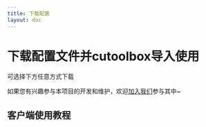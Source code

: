 ```yaml
---
title: 下载配置
layout: doc
---
```



# 下载配置文件并cutoolbox导入使用<Badge type="tip" text="推荐" />







可选择下方任意方式下载

<LinkGrid :items="downloadMethod" />

如果您有兴趣参与本项目的开发和维护，欢迎[加入我们](./join.md)参与其中~

## 客户端使用教程

